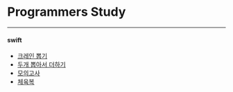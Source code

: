 # Programmers Study
----
#### swift
- [크레인 뽑기](https://github.com/Gunwoos/study/blob/master/Review_1_week.md)
- [두개 뽑아서 더하기](https://github.com/Gunwoos/study/blob/master/MarkDown.md)
- [모의고사]()
- [체육복]()
